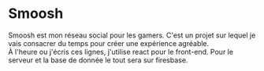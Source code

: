 # Smoosh

Smoosh est mon réseau social pour les gamers. C'est un projet sur lequel je vais consacrer du temps pour créer une expérience agréable.\
À l'heure ou j'écris ces lignes, j'utilise react pour le front-end. Pour le serveur et la base de donnée le tout sera sur firesbase.